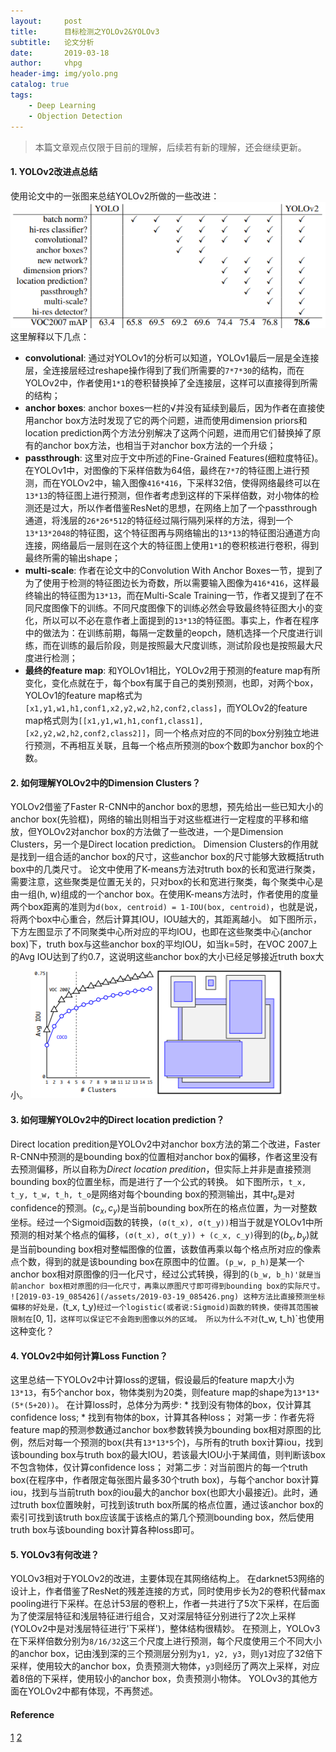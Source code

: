 ```yaml
---
layout:     post
title:      目标检测之YOLOv2&YOLOv3
subtitle:   论文分析
date:       2019-03-18
author:     vhpg
header-img: img/yolo.png
catalog: true
tags:
    - Deep Learning
    - Objection Detection
---
```

> 本篇文章观点仅限于目前的理解，后续若有新的理解，还会继续更新。

#### 1. YOLOv2改进点总结
  使用论文中的一张图来总结YOLOv2所做的一些改进：
  ![2019-03-19_092330](/assets/2019-03-19_092330.png)
  这里解释以下几点：
  * **convolutional**: 通过对YOLOv1的分析可以知道，YOLOv1最后一层是全连接层，全连接层经过reshape操作得到了我们所需要的`7*7*30`的结构，而在YOLOv2中，作者使用`1*1`的卷积替换掉了全连接层，这样可以直接得到所需的结构；
  * **anchor boxes**: anchor boxes一栏的√并没有延续到最后，因为作者在直接使用anchor box方法时发现了它的两个问题，进而使用dimension priors和location prediction两个方法分别解决了这两个问题，进而用它们替换掉了原有的anchor box方法，也相当于对anchor box方法的一个升级；
  * **passthrough**: 这里对应于文中所述的Fine-Grained Features(细粒度特征)。在YOLOv1中，对图像的下采样倍数为64倍，最终在`7*7`的特征图上进行预测，而在YOLOv2中，输入图像`416*416`，下采样32倍，使得网络最终可以在`13*13`的特征图上进行预测，但作者考虑到这样的下采样倍数，对小物体的检测还是过大，所以作者借鉴ResNet的思想，在网络上加了一个passthrough通道，将浅层的`26*26*512`的特征经过隔行隔列采样的方法，得到一个`13*13*2048`的特征图，这个特征图再与网络输出的`13*13`的特征图沿通道方向连接，网络最后一层则在这个大的特征图上使用`1*1`的卷积核进行卷积，得到最终所需的输出shape；
  * **multi-scale**: 作者在论文中的Convolution With Anchor Boxes一节，提到了为了使用于检测的特征图边长为奇数，所以需要输入图像为`416*416`，这样最终输出的特征图为`13*13`，而在Multi-Scale Training一节，作者又提到了在不同尺度图像下的训练。不同尺度图像下的训练必然会导致最终特征图大小的变化，所以可以不必在意作者上面提到的`13*13`的特征图。事实上，作者在程序中的做法为：在训练前期，每隔一定数量的eopch，随机选择一个尺度进行训练，而在训练的最后阶段，则是按照最大尺度训练，测试阶段也是按照最大尺度进行检测；
  * **最终的feature map**: 和YOLOv1相比，YOLOv2用于预测的feature map有所变化，变化点就在于，每个box有属于自己的类别预测，也即，对两个box，YOLOv1的feature map格式为`[x1,y1,w1,h1,conf1,x2,y2,w2,h2,conf2,class]`，而YOLOv2的feature map格式则为`[[x1,y1,w1,h1,conf1,class1],[x2,y2,w2,h2,conf2,class2]]`，同一个格点对应的不同的box分别独立地进行预测，不再相互关联，且每一个格点所预测的box个数即为anchor box的个数。

#### 2. 如何理解YOLOv2中的Dimension Clusters？
  YOLOv2借鉴了Faster R-CNN中的anchor box的思想，预先给出一些已知大小的anchor box(先验框)，网络的输出则相当于对这些框进行一定程度的平移和缩放，但YOLOv2对anchor box的方法做了一些改进，一个是Dimension Clusters，另一个是Direct location prediction。
  Dimension Clusters的作用就是找到一组合适的anchor box的尺寸，这些anchor box的尺寸能够大致概括truth box中的几类尺寸。
  论文中使用了K-means方法对truth box的长和宽进行聚类，需要注意，这些聚类是位置无关的，只对box的长和宽进行聚类，每个聚类中心是由一组(h, w)组成的一个anchor box。在使用K-means方法时，作者使用的度量两个box距离的准则为`d(box, centroid) = 1-IOU(box, centroid)`，也就是说，将两个box中心重合，然后计算其IOU，IOU越大的，其距离越小。
  如下图所示，下方左图显示了不同聚类中心所对应的平均IOU，也即在这些聚类中心(anchor box)下，truth box与这些anchor box的平均IOU，如当k=5时，在VOC 2007上的Avg IOU达到了约0.7，这说明这些anchor box的大小已经足够接近truth box大小。
  ![2019-03-19_083254](/assets/2019-03-19_083254.png)

#### 3. 如何理解YOLOv2中的Direct location prediction？
  Direct location predition是YOLOv2中对anchor box方法的第二个改进，Faster R-CNN中预测的是bounding box的位置相对anchor box的偏移，作者这里没有去预测偏移，所以自称为*Direct location predition*，但实际上并非是直接预测bounding box的位置坐标，而是进行了一个公式的转换。
  如下图所示，`t_x, t_y, t_w, t_h, t_o`是网络对每个bounding box的预测输出，其中$t_o$是对confidence的预测。$(c_x, c_y)$是当前bounding box所在的格点位置，为一对整数坐标。经过一个Sigmoid函数的转换，`(σ(t_x), σ(t_y))`相当于就是YOLOv1中所预测的相对某个格点的偏移，`(σ(t_x), σ(t_y)) + (c_x, c_y)`得到的$(b_x, b_y)$就是当前bounding box相对整幅图像的位置，该数值再乘以每个格点所对应的像素点个数，得到的就是该bounding box在原图中的位置。`(p_w, p_h)`是某一个anchor box相对原图像的归一化尺寸，经过公式转换，得到的`(b_w, b_h)'就是当前anchor box相对原图的归一化尺寸，再乘以原图尺寸即可得到bounding box的实际尺寸。
  ![2019-03-19_085426](/assets/2019-03-19_085426.png)
  这种方法比直接预测坐标偏移的好处是，`(t_x, t_y)`经过一个logistic(或者说:Sigmoid)函数的转换，使得其范围被限制在`[0, 1]`，这样可以保证它不会跑到图像以外的区域。
  所以为什么不对`(t_w, t_h)`也使用这种变化？

#### 4. YOLOv2中如何计算Loss Function？
  这里总结一下YOLOv2中计算loss的逻辑，假设最后的feature map大小为`13*13`，有5个anchor box，物体类别为20类，则feature map的shape为`13*13*(5*(5+20))`。
  在计算loss时，总体分为两步:
    * 找到没有物体的box，仅计算其confidence loss;
    * 找到有物体的box，计算其各种loss；
  对第一步：作者先将feature map的预测参数通过anchor box参数转换为bounding box相对原图的比例，然后对每一个预测的box(共有`13*13*5`个)，与所有的truth box计算iou，找到该bounding box与truth box的最大IOU，若该最大IOU小于某阈值，则判断该box不包含物体，仅计算confidence loss；
  对第二步：对当前图片的每一个truth box(在程序中，作者限定每张图片最多30个truth box)，与每个anchor box计算iou，找到与当前truth box的iou最大的anchor box(也即大小最接近)。此时，通过truth box位置映射，可找到该truth box所属的格点位置，通过该anchor box的索引可找到该truth box应该属于该格点的第几个预测bounding box，然后使用truth box与该bounding box计算各种loss即可。

#### 5. YOLOv3有何改进？
  YOLOv3相对于YOLOv2的改进，主要体现在其网络结构上。
  在darknet53网络的设计上，作者借鉴了ResNet的残差连接的方式，同时使用步长为2的卷积代替max pooling进行下采样。在总计53层的卷积上，作者一共进行了5次下采样，在后面为了使深层特征和浅层特征进行组合，又对深层特征分别进行了2次上采样(YOLOv2中是对浅层特征进行'下采样')，整体结构很精妙。
  在预测上，YOLOv3在下采样倍数分别为`8/16/32`这三个尺度上进行预测，每个尺度使用三个不同大小的anchor box，记由浅到深的三个预测层分别为`y1, y2, y3`，则`y1`对应了32倍下采样，使用较大的anchor box，负责预测大物体，`y3`则经历了两次上采样，对应着8倍的下采样，使用较小的anchor box，负责预测小物体。
  YOLOv3的其他方面在YOLOv2中都有体现，不再赘述。

#### Reference
[1](https://arxiv.org/pdf/1612.08242.pdf)
[2](https://pjreddie.com/media/files/papers/YOLOv3.pdf)

